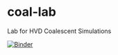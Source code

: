 # coal-lab
Lab for HVD Coalescent Simulations

[![Binder](https://mybinder.org/badge.svg)](https://mybinder.org/v2/gh/jgblanc/coal-lab/master)

